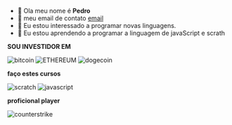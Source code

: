 - 👋 Ola meu nome é **Pedro** 
- 👀 meu email de contato [email](pedro.silva.gomes@escola.pr.gov.br)
- 👀 Eu estou interessado a programar novas linguagens. 
- 👀 Eu estou aprendendo a programar a linguagem de javaScript e scrath

**SOU INVESTIDOR EM**

![bitcoin](https://img.shields.io/badge/Bitcoin-000000?style=for-the-badge&logo=bitcoin&logoColor=white)
![ETHEREUM](https://img.shields.io/badge/Ethereum-3C3C3D?style=for-the-badge&logo=Ethereum&logoColor=white)
![dogecoin](https://img.shields.io/badge/dogecoin-C2A633?style=for-the-badge&logo=dogecoin&logoColor=white)

**faço estes cursos**

![scratch](https://img.shields.io/badge/Scratch-4D97FF?style=for-the-badge&logo=Scratch&logoColor=white)
![javascript](https://img.shields.io/badge/JavaScript-323330?style=for-the-badge&logo=javascript&logoColor=F7DF1E)

**proficional player**

![counterstrike](https://img.shields.io/badge/Counter_Strike-000000?style=for-the-badge&logo=counter-strike&logoColor=white)
